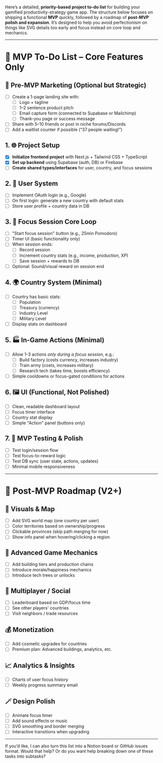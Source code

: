 Here’s a detailed, **priority-based project to-do list** for building your gamified productivity-strategy game app. The structure below focuses on shipping a functional **MVP** quickly, followed by a roadmap of **post-MVP polish and expansion**. It’s designed to help you avoid perfectionism on things like SVG details too early and focus instead on core loop and mechanics.

---

# 🧱 MVP To-Do List – Core Features Only

## 🔑 Pre-MVP Marketing (Optional but Strategic)
- [ ] Create a 1-page landing site with:
    - [ ] Logo + tagline
    - [ ] 1–2 sentence product pitch
    - [ ] Email capture form (connected to Supabase or Mailchimp)
    - [ ] Thank-you page or success message
- [ ] Share with 5–10 friends or post in niche forums/Discords
- [ ] Add a waitlist counter if possible (“37 people waiting!”)

## 1. 🌐 Project Setup
- [X] **Initialize frontend project** with Next.js + Tailwind CSS + TypeScript
- [X] **Set up backend** using Supabase (auth, DB) or Firebase
- [ ] **Create shared types/interfaces** for user, country, and focus sessions

## 2. 👤 User System
- [ ] Implement OAuth login (e.g., Google)
- [ ] On first login: generate a new country with default stats
- [ ] Store user profile + country data in DB

## 3. 🎯 Focus Session Core Loop
- [ ] "Start focus session" button (e.g., 25min Pomodoro)
- [ ] Timer UI (basic functionality only)
- [ ] When session ends:
  - [ ] Record session
  - [ ] Increment country stats (e.g., income, production, XP)
  - [ ] Save session + rewards to DB
- [ ] Optional: Sound/visual reward on session end

## 4. 🌍 Country System (Minimal)
- [ ] Country has basic stats:
  - [ ] Population
  - [ ] Treasury (currency)
  - [ ] Industry Level
  - [ ] Military Level
- [ ] Display stats on dashboard

## 5. 🏭 In-Game Actions (Minimal)
- [ ] Allow 1-3 actions *only during a focus session*, e.g.:
  - [ ] Build factory (costs currency, increases industry)
  - [ ] Train army (costs, increases military)
  - [ ] Research tech (takes time, boosts efficiency)
- [ ] Simple cooldowns or focus-gated conditions for actions

## 6. 🖼️ UI (Functional, Not Polished)
- [ ] Clean, readable dashboard layout
- [ ] Focus timer interface
- [ ] Country stat display
- [ ] Simple "Action" panel (buttons only)

## 7. 🧪 MVP Testing & Polish
- [ ] Test login/session flow
- [ ] Test focus-to-reward logic
- [ ] Test DB sync (user state, actions, updates)
- [ ] Minimal mobile responsiveness

---

# 🚀 Post-MVP Roadmap (V2+)

## 🎨 Visuals & Map
- [ ] Add SVG world map (one country per user)
- [ ] Color territories based on ownership/progress
- [ ] Clickable provinces (skip path merging for now)
- [ ] Show info panel when hovering/clicking a region

## 🧱 Advanced Game Mechanics
- [ ] Add building tiers and production chains
- [ ] Introduce morale/happiness mechanics
- [ ] Introduce tech trees or unlocks

## 🤝 Multiplayer / Social
- [ ] Leaderboard based on GDP/focus time
- [ ] See other players' countries
- [ ] Visit neighbors / trade resources

## 💰 Monetization
- [ ] Add cosmetic upgrades for countries
- [ ] Premium plan: Advanced buildings, analytics, etc.

## 📈 Analytics & Insights
- [ ] Charts of user focus history
- [ ] Weekly progress summary email

## 🪄 Design Polish
- [ ] Animate focus timer
- [ ] Add sound effects or music
- [ ] SVG smoothing and border merging
- [ ] Interactive transitions when upgrading

---

If you’d like, I can also turn this list into a Notion board or GitHub issues format. Would that help? Or do you want help breaking down one of these tasks into subtasks?